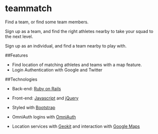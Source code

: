 # teammatch
Find a team, or find some team members.

Sign up as a team, and find the right athletes nearby to take your squad to the next level.

Sign up as an individual, and find a team nearby to play with.

##Features
* Find location of matching athletes and teams with a map feature.
* Login Authentication with Google and Twitter

##Technologies
* Back-end: [Ruby on Rails](http://rubyrails.org/)

* Front-end: [Javascript](http://javascript.com/) and [jQuery](http://jquery.com/)
* Styled with [Bootstrap](http://getbootstrap.com/.com/)
* OmniAuth logins with [OmniAuth](http://https://github.com/intridea/omniauth)
* Location services with [Geokit](https://github.com/geokit/geokit) and interaction with [Google Maps](https://developers.google.com/maps/?hl=en
 )